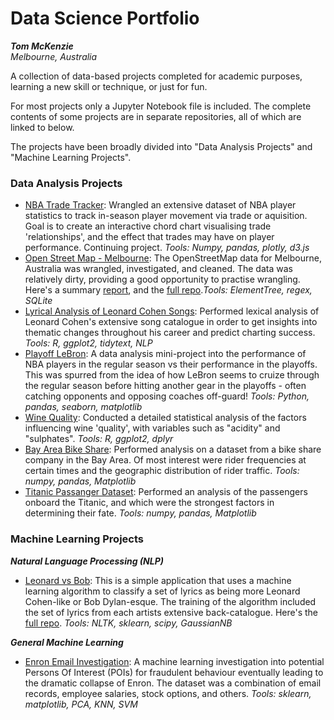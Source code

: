 # Data Science Portfolio
_**Tom McKenzie**_  
*Melbourne, Australia*

A collection of data-based projects completed for academic purposes, learning a new skill or technique, or just for fun.

For most projects only a Jupyter Notebook file is included. The complete contents of some projects are in separate repositories, all of which are linked to below.

The projects have been broadly divided into "Data Analysis Projects" and "Machine Learning Projects".

### Data Analysis Projects

  * [NBA Trade Tracker](https://github.com/tttgm/NBA-Trade-Tracker): Wrangled an extensive dataset of NBA player statistics to track in-season player movement via trade or aquisition. Goal is to create an interactive chord chart visualising trade 'relationships', and the effect that trades may have on player performance. Continuing project. *Tools: Numpy, pandas, plotly, d3.js*
  * [Open Street Map - Melbourne](https://github.com/tttgm/Data-Science-Portfolio/blob/master/OpenStreetMap%20data%20Melbourne.ipynb): The OpenStreetMap data for Melbourne, Australia was wrangled, investigated, and cleaned. The data was relatively dirty, providing a good opportunity to practise wrangling. Here's a summary [report](https://github.com/tttgm/Data-Science-Portfolio/blob/master/osm_report.ipynb), and the [full repo](https://github.com/tttgm/OSM-Data-Project).*Tools: ElementTree, regex, SQLite*
  * [Lyrical Analysis of Leonard Cohen Songs](https://github.com/tttgm/Data-Science-Portfolio/blob/master/lyric_analysis_notebook.Rmd): Performed lexical analysis of Leonard Cohen's extensive song catalogue in order to get insights into thematic changes throughout his career and predict charting success. *Tools: R, ggplot2, tidytext, NLP* 
  * [Playoff LeBron](https://github.com/tttgm/Data-Science-Portfolio/blob/master/PlayoffLebron%20Notebook.ipynb): A data analysis mini-project into the performance of NBA players in the regular season vs their performance in the playoffs. This was spurred from the idea of how LeBron seems to cruize through the regular season before hitting another gear in the playoffs - often catching opponents and opposing coaches off-guard! *Tools: Python, pandas, seaborn, matplotlib*
  * [Wine Quality](https://github.com/tttgm/Data-Science-Portfolio/blob/master/wine-quality-dataset.rmd): Conducted a detailed statistical analysis of the factors influencing wine 'quality', with variables such as "acidity" and "sulphates". *Tools: R, ggplot2, dplyr*
  * [Bay Area Bike Share](https://github.com/tttgm/Data-Science-Portfolio/blob/master/Bay_Area_Bike_Share_Analysis.ipynb): Performed analysis on a dataset from a bike share company in the Bay Area. Of most interest were rider frequencies at certain times and the geographic distribution of rider traffic. *Tools: numpy, pandas, Matplotlib*
  * [Titanic Passanger Dataset](https://github.com/tttgm/Data-Science-Portfolio/blob/master/Titanic%20Data%20Analysis.ipynb): Performed an analysis of the passengers onboard the Titanic, and which were the strongest factors in determining their fate. *Tools: numpy, pandas, Matplotlib*

### Machine Learning Projects
**_Natural Language Processing (NLP)_**

 * [Leonard vs Bob](https://github.com/tttgm/Data-Science-Portfolio/blob/master/LeonardBobProj.ipynb): This is a simple application that uses a machine learning algorithm to classify a set of lyrics as being more Leonard Cohen-like or Bob Dylan-esque. The training of the algorithm included the set of lyrics from each artists extensive back-catalogue. Here's the [full repo](https://github.com/tttgm/LeonardOrBob). *Tools: NLTK, sklearn, scipy, GaussianNB*
 
**_General Machine Learning_**

 * [Enron Email Investigation](https://github.com/tttgm/Data-Science-Portfolio/blob/master/EnronEmailInvestigation-ML.ipynb): A machine learning investigation into potential Persons Of Interest (POIs) for fraudulent behaviour eventually leading to the dramatic collapse of Enron. The dataset was a combination of email records, employee salaries, stock options, and others. *Tools: sklearn, matplotlib, PCA, KNN, SVM*
